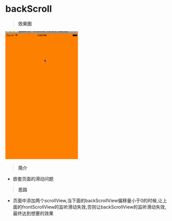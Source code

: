 # backScroll

>**效果图**

<img src="test.gif" height="400"/>

>**简介**

- 嵌套页面的滑动问题

>**思路**

- 页面中添加两个scrollView,当下面的backScrollView偏移量小于0的时候,让上面的frontScrollView的监听滑动失效,否则让backScrollView的监听滑动失效,最终达到想要的效果


